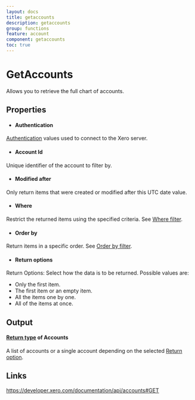 ```yaml
---
layout: docs
title: getaccounts
description: getaccounts
group: functions
feature: account
component: getaccounts
toc: true
---
```

GetAccounts
============

Allows you to retrieve the full chart of accounts.

Properties
----------

- #### Authentication
[Authentication](../../../Common/Authentication/Index.md) values used to connect to the Xero server.
- #### Account Id
Unique identifier of the account to filter by.
- #### Modified after
Only return items that were created or modified after this UTC date value.
- #### Where
Restrict the returned items using the specified criteria. See [Where filter](../../../Common/Filters/Where/Index.md).
- #### Order by
Return items in a specific order. See [Order by filter](../../../Common/Filters/OrderBy/Index.md).
- #### Return options
Return Options: Select how the data is to be returned. Possible values are:
  * Only the first item.
  * The first item or an empty item. 
  * All the items one by one.
  * All of the items at once.


Output
-----
#### [Return type](#return-options) of Accounts
A list of accounts or a single account depending on the selected [Return option](#return-options).

Links
-----

https://developer.xero.com/documentation/api/accounts#GET
